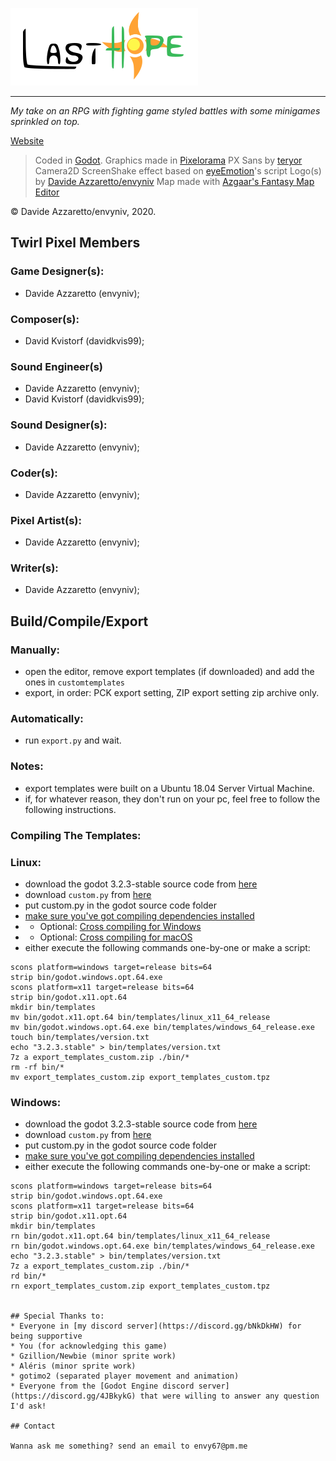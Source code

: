 ![Official Last Hope Logo](src/title.svg)
- - -
*My take on an RPG with fighting game styled battles with some minigames sprinkled on top.*

[Website](https://envyniv.github.io/Project-Hope)

> Coded in [Godot](https://godotengine.org/).
> Graphics made in [Pixelorama](https://github.com/Orama-Interactive/Pixelorama)
> PX Sans by [teryor](https://github.com/teryror/pixel-fonts)
> Camera2D ScreenShake effect based on [eyeEmotion](https://godotengine.org/qa/user/eyeEmotion)'s script
> Logo(s) by [Davide Azzaretto/envyniv](https://github.com/envyniv)
> Map made with [Azgaar's Fantasy Map Editor](https://azgaar.github.io/Fantasy-Map-Generator/)

© Davide Azzaretto/envyniv, 2020.


## Twirl Pixel Members
### Game Designer(s):
* Davide Azzaretto (envyniv);

### Composer(s):
* David Kvistorf (davidkvis99);

### Sound Engineer(s)
* Davide Azzaretto (envyniv);
* David Kvistorf (davidkvis99);

### Sound Designer(s):
* Davide Azzaretto (envyniv);

### Coder(s):
* Davide Azzaretto (envyniv);

### Pixel Artist(s):
* Davide Azzaretto (envyniv);

### Writer(s):
* Davide Azzaretto (envyniv);

## Build/Compile/Export
### Manually:
* open the editor, remove export templates (if downloaded) and add the ones in `customtemplates`
* export, in order: PCK export setting, ZIP export setting zip archive only.
### Automatically:
* run `export.py` and wait.
### Notes:
* export templates were built on a Ubuntu 18.04 Server Virtual Machine.
* if, for whatever reason, they don't run on your pc, feel free to follow the following instructions.
### Compiling The Templates:
### Linux:
* download the godot 3.2.3-stable source code from [here](https://github.com/godotengine/godot/archive/3.2.3-stable.zip)
* download `custom.py` from [here](https://github.com/envyniv/Project-Hope/raw/master/customtemplates/custom.py)
* put custom.py in the godot source code folder
* [make sure you've got compiling dependencies installed](https://docs.godotengine.org/en/stable/development/compiling/compiling_for_x11.html)
* * Optional: [Cross compiling for Windows](https://docs.godotengine.org/en/stable/development/compiling/compiling_for_windows.html#cross-compiling-for-windows-from-other-operating-systems)
* * Optional: [Cross compiling for macOS](https://docs.godotengine.org/en/stable/development/compiling/compiling_for_osx.html#cross-compiling-for-macos-from-linux)
* either execute the following commands one-by-one or make a script:
```
scons platform=windows target=release bits=64
strip bin/godot.windows.opt.64.exe
scons platform=x11 target=release bits=64
strip bin/godot.x11.opt.64
mkdir bin/templates
mv bin/godot.x11.opt.64 bin/templates/linux_x11_64_release
mv bin/godot.windows.opt.64.exe bin/templates/windows_64_release.exe
touch bin/templates/version.txt
echo "3.2.3.stable" > bin/templates/version.txt
7z a export_templates_custom.zip ./bin/*
rm -rf bin/*
mv export_templates_custom.zip export_templates_custom.tpz
```
### Windows:
* download the godot 3.2.3-stable source code from [here](https://github.com/godotengine/godot/archive/3.2.3-stable.zip)
* download `custom.py` from [here](https://github.com/envyniv/Project-Hope/raw/master/customtemplates/custom.py)
* put custom.py in the godot source code folder
* [make sure you've got compiling dependencies installed](https://docs.godotengine.org/en/stable/development/compiling/compiling_for_windows.html)
* either execute the following commands one-by-one or make a script:
```
scons platform=windows target=release bits=64
strip bin/godot.windows.opt.64.exe
scons platform=x11 target=release bits=64
strip bin/godot.x11.opt.64
mkdir bin/templates
rn bin/godot.x11.opt.64 bin/templates/linux_x11_64_release
rn bin/godot.windows.opt.64.exe bin/templates/windows_64_release.exe
echo "3.2.3.stable" > bin/templates/version.txt
7z a export_templates_custom.zip ./bin/*
rd bin/*
rn export_templates_custom.zip export_templates_custom.tpz


## Special Thanks to:
* Everyone in [my discord server](https://discord.gg/bNkDkHW) for being supportive
* You (for acknowledging this game)
* Gzillion/Newbie (minor sprite work)
* Aléris (minor sprite work)
* gotimo2 (separated player movement and animation)
* Everyone from the [Godot Engine discord server](https://discord.gg/4JBkykG) that were willing to answer any question I'd ask!

## Contact

Wanna ask me something? send an email to envy67@pm.me
